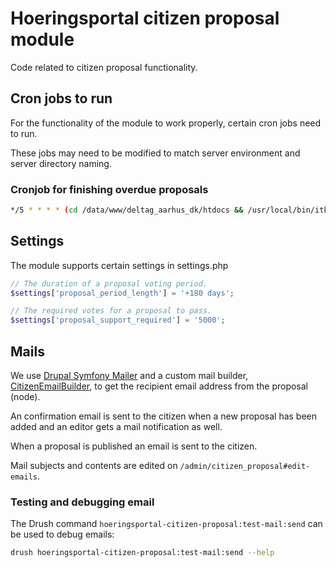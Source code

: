 # Hoeringsportal citizen proposal module

Code related to citizen proposal functionality.

## Cron jobs to run

For the functionality of the module to work properly, certain cron jobs need
to run.

These jobs may need to be modified to match server environment and server
directory naming.

### Cronjob for finishing overdue proposals

```sh
*/5 * * * * (cd /data/www/deltag_aarhus_dk/htdocs && /usr/local/bin/itkdev-docker-compose-server exec --user deploy phpfpm vendor/bin/drush hoeringsportal-citizen-proposal:finish-overdue-proposals) > /dev/null 2>&1; /usr/local/bin/cron-exit-status -c 'deltag.aarhus.dk' -v $?
```

## Settings

The module supports certain settings in settings.php

```php
// The duration of a proposal voting period.
$settings['proposal_period_length'] = '+180 days';

// The required votes for a proposal to pass.
$settings['proposal_support_required'] = '5000';
```

## Mails

We use [Drupal Symfony Mailer](https://www.drupal.org/project/symfony_mailer)
and a custom mail builder,
[CitizenEmailBuilder](src/Plugin/EmailBuilder/CitizenEmailBuilder.php), to get
the recipient email address from the proposal (node).

An confirmation email is sent to the citizen when a new proposal has been added
and an editor gets a mail notification as well.

When a proposal is published an email is sent to the citizen.

Mail subjects and contents are edited on `/admin/citizen_proposal#edit-emails`.

### Testing and debugging email

The Drush command `hoeringsportal-citizen-proposal:test-mail:send` can be used
to debug emails:

```sh
drush hoeringsportal-citizen-proposal:test-mail:send --help
```
